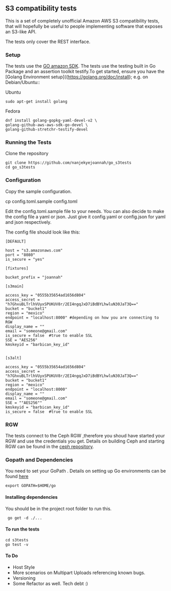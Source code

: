
 ## S3 compatibility tests

This is a set of completely unofficial Amazon AWS S3 compatibility
tests, that will hopefully be useful to people implementing software
that exposes an S3-like API.

The tests only cover the REST interface.

### Setup

The tests use the [GO amazon SDK](). The tests use the testing built in Go Package and an assertion toolkit testify.To get started, ensure you have the [Golang Environment setup]((https://golang.org/doc/install); e.g. on Debian/Ubuntu::

Ubuntu

	sudo apt-get install golang 

Fedora

	dnf install golang-gopkg-yaml-devel-v2 \
	golang-github-aws-aws-sdk-go-devel \
	golang-github-stretchr-testify-devel


### Running the Tests

Clone the repository

	git clone https://github.com/nanjekyejoannah/go_s3tests
	cd go_s3tests
### Configuration

Copy the sample configuration.

cp config.toml.sample config.toml

Edit the config.toml.sample file to your needs. You can also decide to make the config file a yaml or json. Just give it config.yaml or config.json for yaml and json respectively. 

The config file should look  like this:

	
	[DEFAULT]

	host = "s3.amazonaws.com"
	port = "8080"
	is_secure = "yes"

	[fixtures]

	bucket_prefix = "joannah"

	[s3main]

	access_key = "0555b35654ad1656d804"
	access_secret = "h7GhxuBLTrlhVUyxSPUKUV8r/2EI4ngqJxD7iBdBYLhwluN30JaT3Q=="
	bucket = "bucket1"
	region = "mexico"
	endpoint = "localhost:8000" #depending on how you are connecting to RGW
	display_name = ""
	email = "someone@gmail.com"
	is_secure = false  #true to enable SSL
	SSE = "AES256"
	kmskeyid = "barbican_key_id"


	[s3alt]

	access_key = "0555b35654ad1656d804"
	access_secret = "h7GhxuBLTrlhVUyxSPUKUV8r/2EI4ngqJxD7iBdBYLhwluN30JaT3Q=="
	bucket = "bucket1"
	region = "mexico"
	endpoint = "localhost:8000"
	display_name = ""
	email = "someone@gmail.com"
	SSE = ""AES256""
	kmskeyid = "barbican_key_id"
	is_secure = false  #true to enable SSL

### RGW

The tests connect to the Ceph RGW ,therefore you shoud have started your RGW and use the credentials you get. Details on building Ceph and starting RGW can be found in the [ceph repository](https://github.com/ceph/ceph).

### Gopath and Dependencies

You need to set your GoPath . Details on setting up Go environments can be found [here](https://golang.org/doc/install)
	
	export GOPATH=$HOME/go

#### Installing dependencies

You should be in the project root folder to run this.

	 go get -d ./...

#### To run the tests
	
	cd s3tests
	go test -v  

#### To Do

+ Host Style 
+ More scenarios on Multipart Uploads referencing known bugs.
+ Versioning
+ Some Refactor as well. Tech debt :)   			 	
